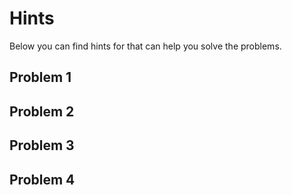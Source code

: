 # Hints

Below you can find hints for that can help you solve the problems.

## Problem 1

## Problem 2

## Problem 3

## Problem 4